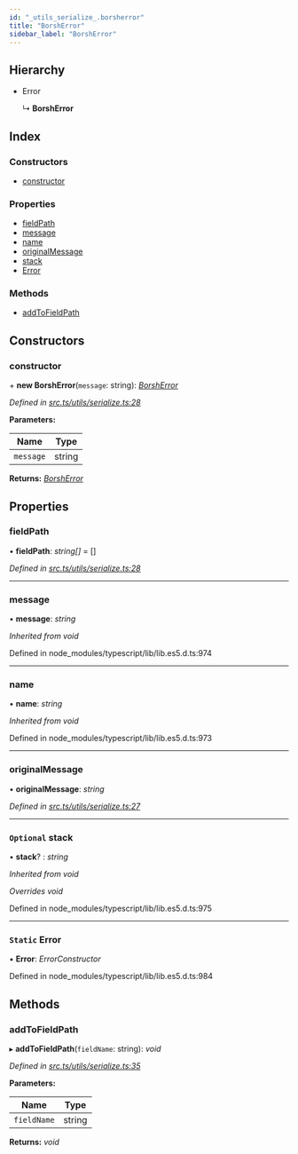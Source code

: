 ```yaml
---
id: "_utils_serialize_.borsherror"
title: "BorshError"
sidebar_label: "BorshError"
---
```


## Hierarchy

* Error

  ↳ **BorshError**

## Index

### Constructors

* [constructor](_utils_serialize_.borsherror.md#constructor)

### Properties

* [fieldPath](_utils_serialize_.borsherror.md#fieldpath)
* [message](_utils_serialize_.borsherror.md#message)
* [name](_utils_serialize_.borsherror.md#name)
* [originalMessage](_utils_serialize_.borsherror.md#originalmessage)
* [stack](_utils_serialize_.borsherror.md#optional-stack)
* [Error](_utils_serialize_.borsherror.md#static-error)

### Methods

* [addToFieldPath](_utils_serialize_.borsherror.md#addtofieldpath)

## Constructors

###  constructor

\+ **new BorshError**(`message`: string): *[BorshError](_utils_serialize_.borsherror.md)*

*Defined in [src.ts/utils/serialize.ts:28](https://github.com/nearprotocol/nearlib/blob/476d416/src.ts/utils/serialize.ts#L28)*

**Parameters:**

Name | Type |
------ | ------ |
`message` | string |

**Returns:** *[BorshError](_utils_serialize_.borsherror.md)*

## Properties

###  fieldPath

• **fieldPath**: *string[]* =  []

*Defined in [src.ts/utils/serialize.ts:28](https://github.com/nearprotocol/nearlib/blob/476d416/src.ts/utils/serialize.ts#L28)*

___

###  message

• **message**: *string*

*Inherited from void*

Defined in node_modules/typescript/lib/lib.es5.d.ts:974

___

###  name

• **name**: *string*

*Inherited from void*

Defined in node_modules/typescript/lib/lib.es5.d.ts:973

___

###  originalMessage

• **originalMessage**: *string*

*Defined in [src.ts/utils/serialize.ts:27](https://github.com/nearprotocol/nearlib/blob/476d416/src.ts/utils/serialize.ts#L27)*

___

### `Optional` stack

• **stack**? : *string*

*Inherited from void*

*Overrides void*

Defined in node_modules/typescript/lib/lib.es5.d.ts:975

___

### `Static` Error

▪ **Error**: *ErrorConstructor*

Defined in node_modules/typescript/lib/lib.es5.d.ts:984

## Methods

###  addToFieldPath

▸ **addToFieldPath**(`fieldName`: string): *void*

*Defined in [src.ts/utils/serialize.ts:35](https://github.com/nearprotocol/nearlib/blob/476d416/src.ts/utils/serialize.ts#L35)*

**Parameters:**

Name | Type |
------ | ------ |
`fieldName` | string |

**Returns:** *void*
